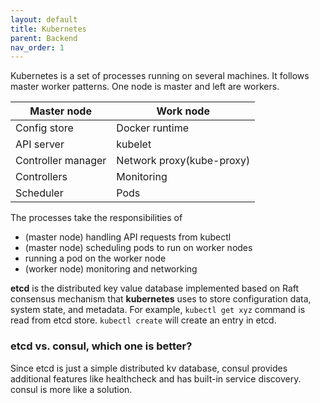 ```yaml
---
layout: default
title: Kubernetes
parent: Backend
nav_order: 1
---
```


Kubernetes is a set of processes running on several machines. It follows master worker patterns. One node is master and left are workers.

| Master node        | Work node                 |
| ------------------ | ------------------------- |
| Config store       | Docker runtime            |
| API server         | kubelet                   |
| Controller manager | Network proxy(kube-proxy) | 
| Controllers        | Monitoring                |
| Scheduler          | Pods                      |

The processes take the responsibilities of
- (master node) handling API requests from kubectl
- (master node) scheduling pods to run on worker nodes
- running a pod on the worker node
- (worker node) monitoring and networking

**etcd** is the distributed key value database implemented based on Raft consensus mechanism that **kubernetes** uses to store configuration data, system state, and metadata. 
For example, `kubectl get xyz` command is read from etcd store. `kubectl create` will create an entry in etcd.


### etcd vs. consul, which one is better?

Since etcd is just a simple distributed kv database, consul provides additional features like healthcheck and has built-in service discovery. consul is more like a solution. 